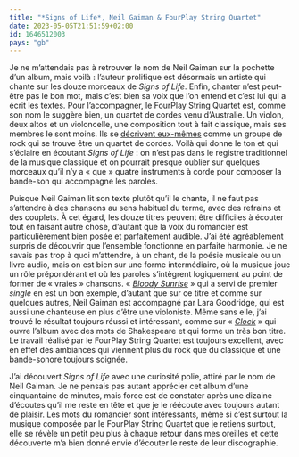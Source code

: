 ```yaml
---
title: "*Signs of Life*, Neil Gaiman & FourPlay String Quartet"
date: 2023-05-05T21:51:59+02:00
id: 1646512003 
pays: "gb"
---
```


Je ne m’attendais pas à retrouver le nom de Neil Gaiman sur la pochette d’un album, mais voilà : l’auteur prolifique est désormais un artiste qui chante sur les douze morceaux de *Signs of Life*. Enfin, chanter n’est peut-être pas le bon mot, mais c’est bien sa voix que l’on entend et c’est lui qui a écrit les textes. Pour l’accompagner, le FourPlay String Quartet est, comme son nom le suggère bien, un quartet de cordes venu d’Australie. Un violon, deux altos et un violoncelle, une composition tout à fait classique, mais ses membres le sont moins. Ils se [décrivent eux-mêmes](https://www.fourplay.com.au/about) comme un groupe de rock qui se trouve être un quartet de cordes. Voilà qui donne le ton et qui s’éclaire en écoutant *Signs of Life* : on n’est pas dans le registre traditionnel de la musique classique et on pourrait presque oublier sur quelques morceaux qu’il n’y a « que » quatre instruments à corde pour composer la bande-son qui accompagne les paroles.

Puisque Neil Gaiman lit son texte plutôt qu’il le chante, il ne faut pas s’attendre à des chansons au sens habituel du terme, avec des refrains et des couplets. À cet égard, les douze titres peuvent être difficiles à écouter tout en faisant autre chose, d’autant que la voix du romancier est particulièrement bien posée et parfaitement audible. J’ai été agréablement surpris de découvrir que l’ensemble fonctionne en parfaite harmonie. Je ne savais pas trop à quoi m’attendre, à un chant, de la poésie musicale ou un livre audio, mais on est bien sur une forme intermédiaire, où la musique joue un rôle prépondérant et où les paroles s’intègrent logiquement au point de former de « vraies » chansons. « [*Bloody Sunrise*](https://www.youtube.com/watch?v=3F5jkoPeoJM) » qui a servi de premier *single* en est un bon exemple, d’autant que sur ce titre et comme sur quelques autres, Neil Gaiman est accompagné par Lara Goodridge, qui est aussi une chanteuse en plus d’être une violoniste. Même sans elle, j’ai trouvé le résultat toujours réussi et intéressant, comme sur « [*Clock*](https://www.youtube.com/watch?v=St4qEymhI30) »  qui ouvre l’album avec des mots de Shakespeare et qui forme un très bon titre. Le travail réalisé par le FourPlay String Quartet est toujours excellent, avec en effet des ambiances qui viennent plus du rock que du classique et une bande-sonore toujours soignée. 

J’ai découvert *Signs of Life* avec une curiosité polie, attiré par le nom de Neil Gaiman. Je ne pensais pas autant apprécier cet album d’une cinquantaine de minutes, mais force est de constater après une dizaine d’écoutes qu’il me reste en tête et que je le réécoute avec toujours autant de plaisir. Les mots du romancier sont intéressants, même si c’est surtout la musique composée par le FourPlay String Quartet que je retiens surtout, elle se révèle un petit peu plus à chaque retour dans mes oreilles et cette découverte m’a bien donné envie d’écouter le reste de leur discographie. 